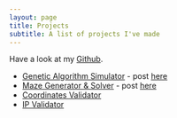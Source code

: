 ```yaml
---
layout: page
title: Projects
subtitle: A list of projects I've made
---
```


Have a look at my [Github](https://github.com/AcesOfGlory).

- [Genetic Algorithm Simulator](/projects/genetic-algorithm) - post [here](13-11-2016-genetic-algorithm/)
- [Maze Generator & Solver](/projects/maze-generator) - post [here](13-11-2016-maze-generator-solver/)
- [Coordinates Validator](/projects/coordinates)
- [IP Validator](/projects/ip)


